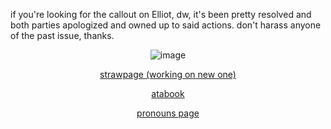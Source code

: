 <p align="center">

if you're looking for the callout on Elliot, dw, it's been pretty resolved and both parties apologized and owned up to said actions. don't harass anyone of the past issue, thanks.


<div align="center">
<img src="https://ik.imagekit.io/zrgresdqq/Untitled1152.png" alt="image" />
</div>

                    
<p align="center"><a
href="https://loganthesquire.straw.page"

strawpage (working on new one)

<p align="center"><a
href="https://labsenct.atabook.org"

atabook

<p align="center"><a
href="https://en.pronouns.page/@labsenct"

pronouns page